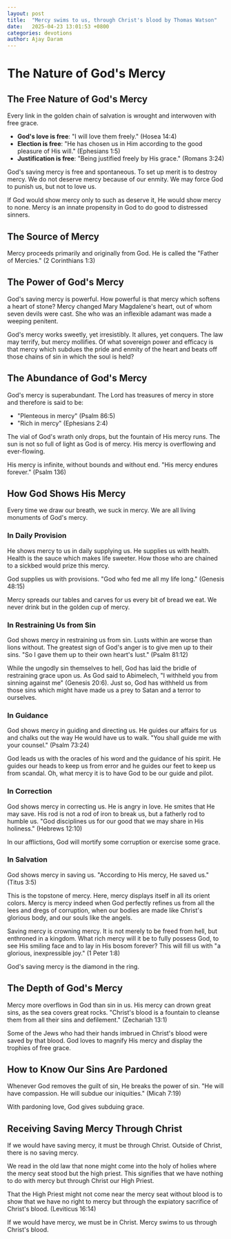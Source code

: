 ```yaml
---
layout: post
title:  "Mercy swims to us, through Christ's blood by Thomas Watson"
date:   2025-04-23 13:01:53 +0800
categories: devotions
author: Ajay Daram
---
```




# The Nature of God's Mercy

## The Free Nature of God's Mercy

Every link in the golden chain of salvation is wrought and interwoven with free grace.

- **God's love is free**: "I will love them freely." (Hosea 14:4)
- **Election is free**: "He has chosen us in Him according to the good pleasure of His will." (Ephesians 1:5)
- **Justification is free**: "Being justified freely by His grace." (Romans 3:24)

God's saving mercy is free and spontaneous. To set up merit is to destroy mercy. We do not deserve mercy because of our enmity. We may force God to punish us, but not to love us.

If God would show mercy only to such as deserve it, He would show mercy to none. Mercy is an innate propensity in God to do good to distressed sinners.

## The Source of Mercy

Mercy proceeds primarily and originally from God. He is called the "Father of Mercies." (2 Corinthians 1:3)

## The Power of God's Mercy

God's saving mercy is powerful. How powerful is that mercy which softens a heart of stone? Mercy changed Mary Magdalene's heart, out of whom seven devils were cast. She who was an inflexible adamant was made a weeping penitent.

God's mercy works sweetly, yet irresistibly. It allures, yet conquers. The law may terrify, but mercy mollifies. Of what sovereign power and efficacy is that mercy which subdues the pride and enmity of the heart and beats off those chains of sin in which the soul is held?

## The Abundance of God's Mercy

God's mercy is superabundant. The Lord has treasures of mercy in store and therefore is said to be:
- "Plenteous in mercy" (Psalm 86:5)
- "Rich in mercy" (Ephesians 2:4)

The vial of God's wrath only drops, but the fountain of His mercy runs. The sun is not so full of light as God is of mercy. His mercy is overflowing and ever-flowing.

His mercy is infinite, without bounds and without end. "His mercy endures forever." (Psalm 136)

## How God Shows His Mercy

Every time we draw our breath, we suck in mercy. We are all living monuments of God's mercy.

### In Daily Provision
He shows mercy to us in daily supplying us. He supplies us with health. Health is the sauce which makes life sweeter. How those who are chained to a sickbed would prize this mercy.

God supplies us with provisions. "God who fed me all my life long." (Genesis 48:15)

Mercy spreads our tables and carves for us every bit of bread we eat. We never drink but in the golden cup of mercy.

### In Restraining Us from Sin
God shows mercy in restraining us from sin. Lusts within are worse than lions without. The greatest sign of God's anger is to give men up to their sins. "So I gave them up to their own heart's lust." (Psalm 81:12)

While the ungodly sin themselves to hell, God has laid the bridle of restraining grace upon us. As God said to Abimelech, "I withheld you from sinning against me" (Genesis 20:6). Just so, God has withheld us from those sins which might have made us a prey to Satan and a terror to ourselves.

### In Guidance
God shows mercy in guiding and directing us. He guides our affairs for us and chalks out the way He would have us to walk. "You shall guide me with your counsel." (Psalm 73:24)

God leads us with the oracles of his word and the guidance of his spirit. He guides our heads to keep us from error and he guides our feet to keep us from scandal. Oh, what mercy it is to have God to be our guide and pilot.

### In Correction
God shows mercy in correcting us. He is angry in love. He smites that He may save. His rod is not a rod of iron to break us, but a fatherly rod to humble us. "God disciplines us for our good that we may share in His holiness." (Hebrews 12:10)

In our afflictions, God will mortify some corruption or exercise some grace.

### In Salvation
God shows mercy in saving us. "According to His mercy, He saved us." (Titus 3:5)

This is the topstone of mercy. Here, mercy displays itself in all its orient colors. Mercy is mercy indeed when God perfectly refines us from all the lees and dregs of corruption, when our bodies are made like Christ's glorious body, and our souls like the angels.

Saving mercy is crowning mercy. It is not merely to be freed from hell, but enthroned in a kingdom. What rich mercy will it be to fully possess God, to see His smiling face and to lay in His bosom forever? This will fill us with "a glorious, inexpressible joy." (1 Peter 1:8)

God's saving mercy is the diamond in the ring.

## The Depth of God's Mercy

Mercy more overflows in God than sin in us. His mercy can drown great sins, as the sea covers great rocks. "Christ's blood is a fountain to cleanse them from all their sins and defilement." (Zechariah 13:1)

Some of the Jews who had their hands imbrued in Christ's blood were saved by that blood. God loves to magnify His mercy and display the trophies of free grace.

## How to Know Our Sins Are Pardoned

Whenever God removes the guilt of sin, He breaks the power of sin. "He will have compassion. He will subdue our iniquities." (Micah 7:19)

With pardoning love, God gives subduing grace.

## Receiving Saving Mercy Through Christ

If we would have saving mercy, it must be through Christ. Outside of Christ, there is no saving mercy.

We read in the old law that none might come into the holy of holies where the mercy seat stood but the high priest. This signifies that we have nothing to do with mercy but through Christ our High Priest.

That the High Priest might not come near the mercy seat without blood is to show that we have no right to mercy but through the expiatory sacrifice of Christ's blood. (Leviticus 16:14)

If we would have mercy, we must be in Christ. Mercy swims to us through Christ's blood.